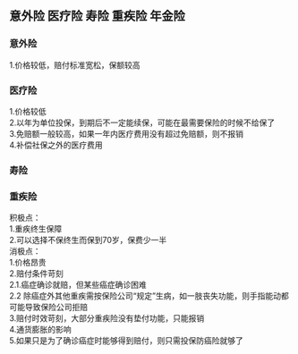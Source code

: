 ## 意外险 医疗险 寿险 重疾险 年金险

### 意外险
1.价格较低，赔付标准宽松，保额较高  
### 医疗险
1.价格较低  
2.以年为单位投保，到期后不一定能续保，可能在最需要保险的时候不给保了  
3.免赔额一般较高，如果一年内医疗费用没有超过免赔额，则不报销  
4.补偿社保之外的医疗费用  
### 寿险

### 重疾险
积极点：  
1.重疾终生保障  
2.可以选择不保终生而保到70岁，保费少一半  
消极点：  
1.价格昂贵  
2.赔付条件苛刻  
2.1.癌症确诊就赔，但某些癌症确诊困难  
2.2 除癌症外其他重疾需按保险公司“规定”生病，如一肢丧失功能，则手指能动都可能导致保险公司拒赔  
3.赔付时效苛刻，大部分重疾险没有垫付功能，只能报销  
4.通货膨胀的影响  
5.如果只是为了确诊癌症时能够得到赔付，则只需投保防癌险就够了